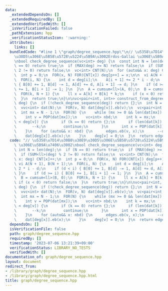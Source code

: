 ```yaml
---
data:
  _extendedDependsOn: []
  _extendedRequiredBy: []
  _extendedVerifiedWith: []
  _isVerificationFailed: false
  _pathExtension: hpp
  _verificationStatusIcon: ':warning:'
  attributes:
    links: []
  bundledCode: "#line 1 \"graph/degree_sequence.hpp\"\n// \u5358\u7D14\u30B0\u30E9\
    \u30D5\u306E\u5B58\u5728\u5224\u5B9A\u3002Erdos-Gallai \u306E\u5B9A\u7406\u3002\
    \nbool check_degree_sequence(vc<int> deg) {\n  const int N = len(deg);\n  if (N\
    \ == 0) return true;\n  if (MAX(deg) >= N) return false;\n  if (SUM<ll>(deg) %\
    \ 2 != 0) return false;\n  vc<int> CNT(N);\n  for (auto&& x: deg) CNT[x]++;\n\
    \  int p = 0;\n  FOR(x, N) FOR(CNT[x]) deg[p++] = x;\n\n  vi A(N + 1), B(N + 1);\n\
    \  FOR(i, N) {\n    int d = deg[i];\n    A[i + 1] += 2 * i - d;\n    if (d < i)\
    \ { B[0] += 1, B[d] -= 1, A[d] += d, A[i + 1] -= d; }\n    if (d >= i) { B[0]\
    \ += 1, B[i + 1] -= 1; }\n  }\n  A = cumsum<ll>(A, 0);\n  B = cumsum<ll>(B, 0);\n\
    \  FOR(k, N + 1) {\n    ll x = A[k] + B[k] * k;\n    if (x < 0) return false;\n\
    \  }\n  return true;\n}\n\nvc<pair<int, int>> construct_from_degree_sequence(vc<int>\
    \ deg) {\n  if (!check_degree_sequence(deg)) return {};\n  int N = len(deg);\n\
    \  vvc<int> dat(N);\n  FOR(v, N) dat[deg[v]].eb(v);\n  vc<pair<int, int>> edges;\n\
    \  int mx = N - 1;\n  FOR(N) {\n    while (mx >= 0 && len(dat[mx]) == 0) --mx;\n\
    \    int v = POP(dat[mx]);\n    vc<int> nbd;\n    int k = mx;\n    while (len(nbd)\
    \ < deg[v]) {\n      if (k == 0) return {};\n      if (len(dat[k]) == 0) {\n \
    \       --k;\n        continue;\n      }\n      int x = POP(dat[k]);\n      nbd.eb(x);\n\
    \    }\n    for (auto&& x: nbd) {\n      edges.eb(v, x);\n      --deg[x];\n  \
    \    dat[deg[x]].eb(x);\n    }\n    deg[v] = 0;\n  }\n  return edges;\n}\n"
  code: "// \u5358\u7D14\u30B0\u30E9\u30D5\u306E\u5B58\u5728\u5224\u5B9A\u3002Erdos-Gallai\
    \ \u306E\u5B9A\u7406\u3002\nbool check_degree_sequence(vc<int> deg) {\n  const\
    \ int N = len(deg);\n  if (N == 0) return true;\n  if (MAX(deg) >= N) return false;\n\
    \  if (SUM<ll>(deg) % 2 != 0) return false;\n  vc<int> CNT(N);\n  for (auto&&\
    \ x: deg) CNT[x]++;\n  int p = 0;\n  FOR(x, N) FOR(CNT[x]) deg[p++] = x;\n\n \
    \ vi A(N + 1), B(N + 1);\n  FOR(i, N) {\n    int d = deg[i];\n    A[i + 1] +=\
    \ 2 * i - d;\n    if (d < i) { B[0] += 1, B[d] -= 1, A[d] += d, A[i + 1] -= d;\
    \ }\n    if (d >= i) { B[0] += 1, B[i + 1] -= 1; }\n  }\n  A = cumsum<ll>(A, 0);\n\
    \  B = cumsum<ll>(B, 0);\n  FOR(k, N + 1) {\n    ll x = A[k] + B[k] * k;\n   \
    \ if (x < 0) return false;\n  }\n  return true;\n}\n\nvc<pair<int, int>> construct_from_degree_sequence(vc<int>\
    \ deg) {\n  if (!check_degree_sequence(deg)) return {};\n  int N = len(deg);\n\
    \  vvc<int> dat(N);\n  FOR(v, N) dat[deg[v]].eb(v);\n  vc<pair<int, int>> edges;\n\
    \  int mx = N - 1;\n  FOR(N) {\n    while (mx >= 0 && len(dat[mx]) == 0) --mx;\n\
    \    int v = POP(dat[mx]);\n    vc<int> nbd;\n    int k = mx;\n    while (len(nbd)\
    \ < deg[v]) {\n      if (k == 0) return {};\n      if (len(dat[k]) == 0) {\n \
    \       --k;\n        continue;\n      }\n      int x = POP(dat[k]);\n      nbd.eb(x);\n\
    \    }\n    for (auto&& x: nbd) {\n      edges.eb(v, x);\n      --deg[x];\n  \
    \    dat[deg[x]].eb(x);\n    }\n    deg[v] = 0;\n  }\n  return edges;\n}"
  dependsOn: []
  isVerificationFile: false
  path: graph/degree_sequence.hpp
  requiredBy: []
  timestamp: '2023-07-06 13:21:39+09:00'
  verificationStatus: LIBRARY_NO_TESTS
  verifiedWith: []
documentation_of: graph/degree_sequence.hpp
layout: document
redirect_from:
- /library/graph/degree_sequence.hpp
- /library/graph/degree_sequence.hpp.html
title: graph/degree_sequence.hpp
---
```


